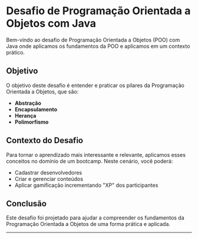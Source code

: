 # Desafio de Programação Orientada a Objetos com Java

Bem-vindo ao desafio de Programação Orientada a Objetos (POO) com Java onde aplicamos os fundamentos da POO e aplicamos em um contexto prático.

## Objetivo

O objetivo deste desafio é entender e praticar os pilares da Programação Orientada a Objetos, que são:

- **Abstração**
- **Encapsulamento**
- **Herança**
- **Polimorfismo**

## Contexto do Desafio

Para tornar o aprendizado mais interessante e relevante, aplicamos esses conceitos no domínio de um bootcamp. Neste cenário, você poderá:

- Cadastrar desenvolvedores
- Criar e gerenciar conteúdos
- Aplicar gamificação incrementando "XP" dos participantes


## Conclusão

Este desafio foi projetado para ajudar a compreender os fundamentos da Programação Orientada a Objetos de uma forma prática e aplicada. 

---
